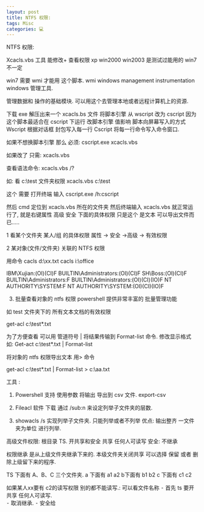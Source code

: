 ```yaml
---
layout: post
title: NTFS 权限:  
tags: Misc
categories: 💻
---
```


NTFS 权限:


Xcacls.vbs 工具 能修改+ 查看权限
xp win2000 win2003 是测试过能用的 win7 不一定

win7 需要 wmi  才能用 这个脚本.
wmi windows management instrumentation   windows 管理工具.

 管理数据和 操作的基础模块. 可以用这个去管理本地或者远程计算机上的资源.



下载 exe 解压出来一个 xcacls.bs 文件
将脚本引擎 从 wscript 改为 cscript   因为这个脚本最适合在 cscript 下运行
改脚本引擎 值影响 脚本向屏幕写入的方式
Wscript 根据对话框 封包写入每一行
Cscript 将每一行命令写入命令窗口.

如果不想换脚本引擎 那么 必须:
cscript.exe xcacls.vbs

如果改了 只需: 
xcacls.vbs

查看语法命令:
xcacls.vbs /?


如: 看 c:\test 文件夹权限
xcacls.vbs c:\test




这个 需要 打开终端 输入 cscript.exe /h:cscript

然后 cmd 定位到 xcacls.vbs 所在的文件夹  然后终端输入 xcacls.vbs 就正常运行了,   就是右键属性 高级 安全 下面的具体权限 只是这个 是文本 可以导出文件而已.....

























1 看某个文件夹  某人/组 的具体权限
属性 → 安全 →高级 →  有效权限


2
某对象(文件/文件夹) 关联的 NTFS 权限

用命令 
cacls d:\xx.txt
cacls i:\office 

IBM\Xujian:(OI)(CI)F
BUILTIN\Administrators:(OI)(CI)F
SH\Boss:(OI)(CI)F
BUILTIN\Administrators:F
BUILTIN\Administrators:(OI)(CI)(IO)F
NT AUTHORITY\SYSTEM:F
NT AUTHORITY\SYSTEM:(OI)(CI)(IO)F



3.	 批量查看对象的 ntfs 权限
powershell 提供非常丰富的 批量管理功能

如 test 文件夹下的  所有文本文档的有效权限

get-acl c:\test\*.txt


为了方便查看 可以用 管道符号 | 将结果传输到 Format-list  命令.  修改显示格式 如: 
Get-act c:\test\*.txt | Format-list

 将对象的 ntfs 权限导出文本 用\> 命令

get-acl c:\test\*.txt | Format-list \> c:\aa.txt





工具 :
1.	  Powershell     支持 使用参数  将输出 导出到 csv 文件.     export-csv

2.	Fileacl   软件 下载 通过 /sub:n 来设定列举子文件夹的层数.  
3.	showacls  /s 实现列举子文件夹.   只能列举或者不列举   优点: 输出整齐 一文件夹为单位 进行列举.







高级文件权限:
根目录 TS.  开共享和安全 
共享 任何人可读写
安全: 不继承 


权限继承 是从上级文件夹继承下来的.   本级文件夹关闭共享 可以选择 保留 或者 删除上级留下来的程序.

TS 下面有 A、B、C 三个文件夹.  a 下面有 a1 a2   b下面有 b1 b2   c 下面有 c1 c2

如果某人xx要有 c2的读写权限    别的都不能读写.: 可以看文件名称
⁃	首先 ts 要开共享  任何人可读写.  
⁃	取消继承. 
⁃	安全给









